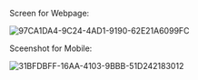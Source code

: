 Screen for Webpage:

![97CA1DA4-9C24-4AD1-9190-62E21A6099FC](https://github.com/user-attachments/assets/a2caa525-8f44-4c0a-b502-a994bce7e83d)

Sceenshot for Mobile:

![31BFDBFF-16AA-4103-9BBB-51D242183012](https://github.com/user-attachments/assets/03552629-b3d8-4e0e-bfe8-0512e91aba82)
